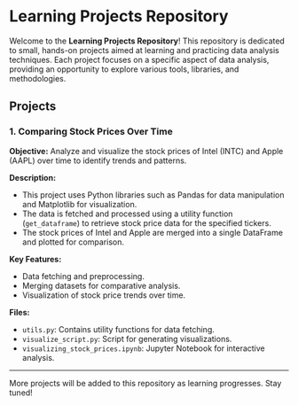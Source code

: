 # Learning Projects Repository

Welcome to the **Learning Projects Repository**! This repository is dedicated to small, hands-on projects aimed at learning and practicing data analysis techniques. Each project focuses on a specific aspect of data analysis, providing an opportunity to explore various tools, libraries, and methodologies.

## Projects

### 1. Comparing Stock Prices Over Time
**Objective:** Analyze and visualize the stock prices of Intel (INTC) and Apple (AAPL) over time to identify trends and patterns.

**Description:**
- This project uses Python libraries such as Pandas for data manipulation and Matplotlib for visualization.
- The data is fetched and processed using a utility function (`get_dataframe`) to retrieve stock price data for the specified tickers.
- The stock prices of Intel and Apple are merged into a single DataFrame and plotted for comparison.

**Key Features:**
- Data fetching and preprocessing.
- Merging datasets for comparative analysis.
- Visualization of stock price trends over time.

**Files:**
- `utils.py`: Contains utility functions for data fetching.
- `visualize_script.py`: Script for generating visualizations.
- `visualizing_stock_prices.ipynb`: Jupyter Notebook for interactive analysis.

---

More projects will be added to this repository as learning progresses. Stay tuned!

